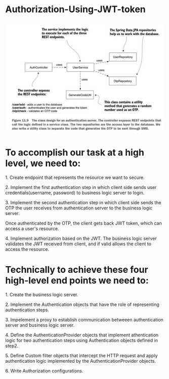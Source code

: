 # Authorization-Using-JWT-token
![Image](/images/1.png)


<h1>To accomplish our task at a high level, we need to:</h1>
<p>1. Create endpoint that represents the resource we want to secure.</p>
<p>2. Implement the first authentication step in which client side sends user credentials(username, password) to business logic server to login.</p>
<p>3. Implement the second authentication step in which client side sends the OTP the user receives from authentication server to the business logic server.</p>
<p>Once authenticated by the OTP, the client gets back JWT token, which can access a user's resource.</p>
<p>4. Implement authorization based on the JWT. The business logic server validates the JWT received from client, and if valid allows the client to access the resource.</p>

<h1>Technically to achieve these four high-level end points we need to:</h1>
<p>1. Create the business logic server.</p>
<p>2. Implement the Authentication objects that have the role of representing authentication steps.</p>
<p>3. Impelement a proxy to establish communication betweeen authentication server and business logic server.</p>
<p>4. Define the AuthenticationProvider objects that implement athentication logic for two authentication steps using Authentication objects defined in step2. </p>
<p>5. Define Custom filter objects that intercept the HTTP request and apply authentication logic implemented by the AuthenticationProvider objects.</p>
<p>6. Write Authorization configurations.</p>
